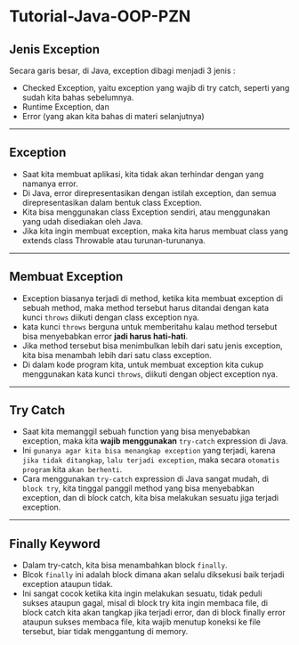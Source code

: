 # Tutorial-Java-OOP-PZN
## Jenis Exception
Secara garis besar, di Java, exception dibagi menjadi 3 jenis :
* Checked Exception, yaitu exception yang wajib di try catch, seperti yang sudah kita bahas sebelumnya.
* Runtime Exception, dan
* Error (yang akan kita bahas di materi selanjutnya)

---

## Exception 
* Saat kita membuat aplikasi, kita tidak akan terhindar dengan yang namanya error.
* Di Java, error direpresentasikan dengan istilah exception, dan semua direpresentasikan dalam bentuk class Exception.
* Kita bisa menggunakan class Exception sendiri, atau menggunakan yang udah disediakan oleh Java.
* Jika kita ingin membuat exception, maka kita harus membuat class yang extends class Throwable atau turunan-turunanya.

---

## Membuat Exception
* Exception biasanya terjadi di method, ketika kita membuat exception di sebuah method, maka method tersebut harus ditandai dengan kata kunci `throws` diikuti dengan class exception nya.
* kata kunci `throws` berguna untuk memberitahu kalau method tersebut bisa menyebabkan error **jadi harus hati-hati**.
* Jika method tersebut bisa menimbulkan lebih dari satu jenis exception, kita bisa menambah lebih dari satu class exception.
* Di dalam kode program kita, untuk membuat exception kita cukup menggunakan kata kunci `throws`, diikuti dengan object exception nya.

---

## Try Catch
* Saat kita memanggil sebuah function yang bisa menyebabkan exception, maka kita **wajib menggunakan** `try-catch` expression di Java.
* Ini `gunanya agar kita bisa menangkap exception` yang terjadi, karena `jika tidak ditangkap`, `lalu terjadi exception`, maka secara `otomatis` `program` kita `akan berhenti`.
* Cara menggunakan `try-catch` expression di Java sangat mudah, di `block try`, kita tinggal panggil method yang bisa menyebabkan exception, dan di block catch, kita bisa melakukan sesuatu jiga terjadi exception.

---

## Finally Keyword
* Dalam try-catch, kita bisa menambahkan block `finally`.
* Blcok `finally` ini adalah block dimana akan selalu diksekusi baik terjadi exception ataupun tidak.
* Ini sangat cocok ketika kita ingin melakukan sesuatu, tidak peduli sukses ataupun gagal, misal di block try kita ingin membaca file, di block catch kita akan tangkap jika terjadi error, dan di block finally error ataupun sukses membaca file, kita wajib menutup koneksi ke file tersebut, biar tidak menggantung di memory.
